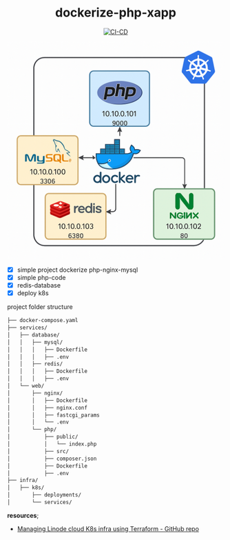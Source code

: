 <div align="center">

# dockerize-php-xapp

[![CI-CD](https://github.com/soulaimaneyahya/dockerize-php-xapp/actions/workflows/ci-cd.yaml/badge.svg)](https://github.com/soulaimaneyahya/dockerize-php-xapp/actions/workflows/ci-cd.yaml)

</div>

<img src="./imgs/x.png" alt="php mysql mysql redis nginx docker k8s" />

- [x] simple project dockerize php-nginx-mysql
- [x] simple php-code
- [x] redis-database
- [x] deploy k8s

project folder structure

```sh
├── docker-compose.yaml
├── services/
│   ├── database/
│   │   ├── mysql/
│   │   │   ├── Dockerfile
│   │   │   ├── .env
│   │   ├── redis/
│   │   │   ├── Dockerfile
│   │   │   ├── .env
│   └── web/
│       ├── nginx/
│       │   ├── Dockerfile
│       │   ├── nginx.conf
│       │   ├── fastcgi_params
│       │   └── .env
│       └── php/
│           ├── public/
│           │   └── index.php
│           ├── src/
│           ├── composer.json
│           ├── Dockerfile
│           ├── .env
├── infra/
│   ├── k8s/
│       ├── deployments/
│       └── services/
```

**resources**;
- [Managing Linode cloud K8s infra using Terraform - GitHub repo](https://github.com/soulaimaneyahyax/terraform-linode-k8s)
